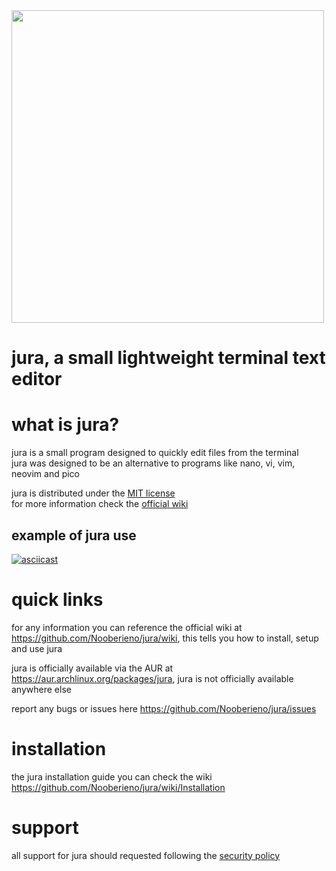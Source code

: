 <img src="https://github.com/Nooberieno/jura/assets/124163902/b6c38f9d-1d98-4a23-94e3-f9a075a83c6b" height="500" width="500">

# jura, a small lightweight terminal text editor

# what is jura?
jura is a small program designed to quickly edit files from the terminal  
jura was designed to be an alternative to programs like nano, vi, vim, neovim and pico

jura is distributed under the [MIT license](https://github.com/Nooberieno/jura/blob/main/LICENSE)  
for more information check the [official wiki](https://github.com/Nooberieno/jura/wiki)

## example of jura use
[![asciicast](https://asciinema.org/a/645939.svg)](https://asciinema.org/a/645939)

# quick links
for any information you can reference the official wiki at https://github.com/Nooberieno/jura/wiki, this tells you how to install, setup and use jura  

jura is officially available via the AUR at https://aur.archlinux.org/packages/jura, jura is not officially available anywhere else  

report any bugs or issues here https://github.com/Nooberieno/jura/issues

# installation
the jura installation guide you can check the wiki https://github.com/Nooberieno/jura/wiki/Installation

# support
all support for jura should requested following the [security policy](https://github.com/Nooberieno/jura/blob/main/SECURITY.md)
